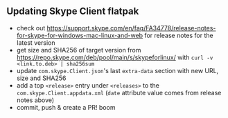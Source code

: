 ## Updating Skype Client flatpak

* check out https://support.skype.com/en/faq/FA34778/release-notes-for-skype-for-windows-mac-linux-and-web for release notes for the latest version
* get size and SHA256 of target version from https://repo.skype.com/deb/pool/main/s/skypeforlinux/ with `curl -v <link.to.deb> | sha256sum`
* update `com.skype.Client.json`'s  last `extra-data` section with new URL, size and SHA256
* add a top `<release>` entry under `<releases>` to the `com.skype.Client.appdata.xml` (`date` attribute value comes from release notes above)
* commit, push & create a PR! boom
